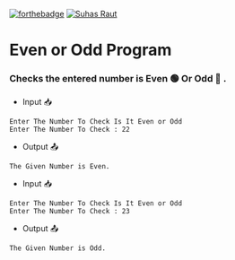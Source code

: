 [![forthebadge](https://forthebadge.com/images/badges/made-with-python.svg)](https://forthebadge.com)
[![Suhas Raut](https://img.shields.io/badge/Made%20By-Suhas%20Raut-%2300C0A3?style=for-the-badge&logo=github&logoColor=00C0A3)](https://github.com/Suhas-Raut)

# Even or Odd Program
### Checks the entered number is Even 🟢 Or Odd 🔴 .

- Input 📥 
```
Enter The Number To Check Is It Even or Odd
Enter The Number To Check : 22
```

- Output 📤
```
The Given Number is Even.
```

- Input 📥 
```
Enter The Number To Check Is It Even or Odd
Enter The Number To Check : 23
```

- Output 📤
```
The Given Number is Odd.
```